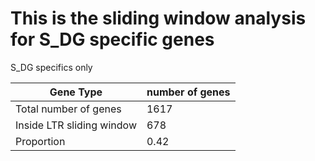 # This is the sliding window analysis for S_DG specific genes


S_DG specifics only

| Gene Type | number of genes |
| ----- | ----- |
| Total number of genes | 1617 |
| Inside LTR sliding window | 678 |
| Proportion | 0.42 | 
